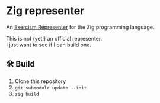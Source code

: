 # Zig representer

An [Exercism Representer] for the Zig programming language.

This is not (yet!) an official representer.  
I just want to see if I can build one.

## 🛠 Build

1. Clone this repository
2. `git submodule update --init`
3. `zig build`

[Exercism Representer]: https://github.com/exercism/docs/tree/main/building/tooling/representers